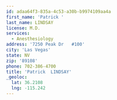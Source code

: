 ```yaml
---
id: adaa64f3-835a-4c53-a30b-b9974109aa4a
first_name: 'Patrick '
last_name: LINDSAY
license: M.D.
services:
  - Anesthesiology
address: '7250 Peak Dr   #100'
city: 'Las Vegas'
state: NV
zip: '89108'
phone: 702-386-4700
title: 'Patrick  LINDSAY'
_geoloc:
  lat: 36.2108
  lng: -115.242
---
```

